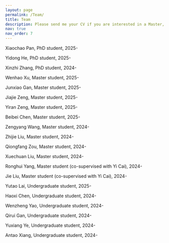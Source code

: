 ```yaml
---
layout: page
permalink: /Team/
title: Team
description: Please send me your CV if you are interested in a Master, PhD, PostDoc or Research Assistant position in our group. 
nav: true
nav_order: 7
---
```


Xiaochao Pan, PhD student, 2025-

Yidong He, PhD student, 2025-

Xinzhi Zhang, PhD student, 2024-

Wenhao Xu, Master student, 2025-

Junxiao Gan, Master student, 2025-

Jiajie Zeng, Master student, 2025-

Yiran Zeng, Master student, 2025-

Beibei Chen, Master student, 2025-

Zengyang Wang, Master student, 2024-

Zhijie Liu, Master student, 2024-

Qiongfang Zou, Master student, 2024-

Xuechuan Liu, Master student, 2024-

Ronghui Yang, Master student (co-supervised with Yi Cai), 2024-

Jie Liu, Master student (co-supervised with Yi Cai), 2024-

Yutao Lai, Undergraduate student, 2025-

Haoxi Chen, Undergraduate student, 2024-

Wenzheng Yao, Undergraduate student, 2024-

Qirui Gan, Undergraduate student, 2024-

Yuxiang Ye, Undergraduate student, 2024-

Antao Xiang, Undergraduate student, 2024-





